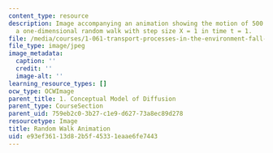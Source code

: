 ```yaml
---
content_type: resource
description: Image accompanying an animation showing the motion of 500 particles in
  a one-dimensional random walk with step size X = 1 in time t = 1.
file: /media/courses/1-061-transport-processes-in-the-environment-fall-2008/e93ef36113d82b5f45331eaae6fe7443_movie.jpg
file_type: image/jpeg
image_metadata:
  caption: ''
  credit: ''
  image-alt: ''
learning_resource_types: []
ocw_type: OCWImage
parent_title: 1. Conceptual Model of Diffusion
parent_type: CourseSection
parent_uid: 759eb2c0-3b27-c1e9-d627-73a8ec89d278
resourcetype: Image
title: Random Walk Animation
uid: e93ef361-13d8-2b5f-4533-1eaae6fe7443
---
```

